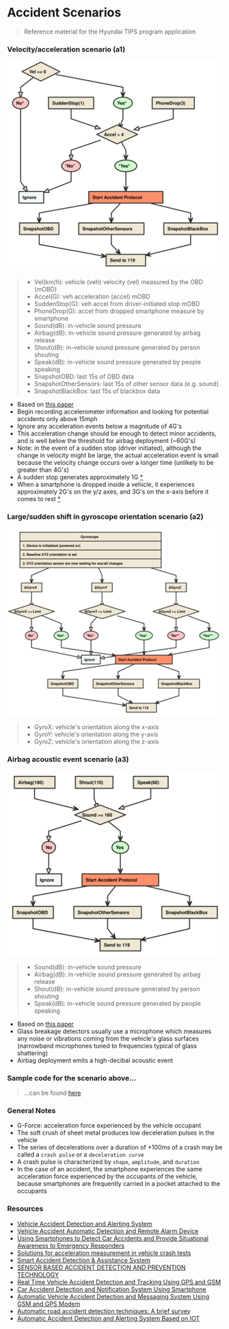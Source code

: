 # Accident Scenarios

> Reference material for the Hyundai TIPS program application

### Velocity/acceleration scenario (a1)

![Alt accident_a1](images/accident_a1.svg)

> * Vel(km/h): vehicle (veh) velocity (vel) measured by the OBD (mOBD)
> * Accel(G): veh acceleration (accel) mOBD
> * SuddenStop(G): veh accel from driver-initiated stop mOBD
> * PhoneDrop(G): accel from dropped smartphone measure by smartphone
> * Sound(dB): in-vehicle sound pressure
> * Airbag(dB): in-vehicle sound pressure generated by airbag release
> * Shout(dB): in-vehicle sound pressure generated by person shouting
> * Speak(dB): in-vehicle sound pressure generated by people speaking
> * SnapshotOBD: last 15s of OBD data
> * SnapshotOtherSensors: last 15s of other sensor data (e.g. sound)
> * SnapshotBlackBox: last 15s of blackbox data

* Based on [this paper](https://drive.google.com/file/d/1QDbfbPimx4J_werIiUyXG3ZoOR6K9eps/view?usp=sharing)
* Begin recording accelerometer information and looking for potential accidents only above 15mph
* Ignore any acceleration events below a magnitude of 4G's
* This acceleration change should be enough to detect minor accidents, and is well below the threshold for airbag deployment (~60G's)
* Note: in the event of a sudden stop (driver initiated), although the change in velocity might be large, the actual acceleration event is small because the velocity change occurs over a longer time (unlikely to be greater than 4G's)
* A sudden stop generates approximately 1G [*](https://drive.google.com/file/d/1DYU_4OLVB49VQrmpePN6T9Jg_qmxFNcf/view?usp=sharing)
* When a smartphone is dropped inside a vehicle, it experiences approximately 2G's on the y/z axes, and 3G's on the x-axis before it comes to rest [*](https://drive.google.com/file/d/1DYU_4OLVB49VQrmpePN6T9Jg_qmxFNcf/view?usp=sharing)

### Large/sudden shift in gyroscope orientation scenario (a2)

![Alt accident_a2](images/accident_a2.svg)

> * GyroX: vehicle's orientation along the x-axis
> * GyroY: vehicle's orientation along the y-axis
> * GyroZ: vehicle's orientation along the z-axis

### Airbag acoustic event scenario (a3)

![Alt accident_a3](images/accident_a3.svg)

> * Sound(dB): in-vehicle sound pressure
> * Airbag(dB): in-vehicle sound pressure generated by airbag release
> * Shout(dB): in-vehicle sound pressure generated by person shouting
> * Speak(dB): in-vehicle sound pressure generated by people speaking

* Based on [this paper](https://drive.google.com/file/d/1DYU_4OLVB49VQrmpePN6T9Jg_qmxFNcf/view?usp=sharing)
* Glass breakage detectors usually use a microphone which measures any noise or vibrations coming from the vehicle's glass surfaces (narrowband microphones tuned to frequencies typical of glass shattering)
* Airbag deployment emits a high-decibal acoustic event

### Sample code for the scenario above...

> ...can be found [here](https://github.com/chousemath/accident_scenarios/blob/master/code/accident_a1.c)

### General Notes
* G-Force: acceleration force experienced by the vehicle occupant
* The soft crush of sheet metal produces low deceleration pulses in the vehicle
* The series of decelerations over a duration of +100ms of a crash may be called a `crash pulse` or a `deceleration curve`
* A crash pulse is characterized by `shape`, `amplitude`, and `duration`
* In the case of an accident, the smartphone experiences the same acceleration force experienced by the occupants of the vehicle, because smartphones are frequently carried in a pocket attached to the occupants

### Resources
* [Vehicle Accident Detection and Alerting System](https://drive.google.com/file/d/1whJGfI7QLJ5fAWR8xfjTuaIy_xNvX9FU/view?usp=sharing)
* [Vehicle Accident Automatic Detection and Remote Alarm Device](https://drive.google.com/file/d/1tEahVs4c9ry3DOEkpVku7I1m4XHZzCWr/view?usp=sharing)
* [Using Smartphones to Detect Car Accidents and Provide Situational Awareness to Emergency Responders](https://drive.google.com/file/d/1QDbfbPimx4J_werIiUyXG3ZoOR6K9eps/view?usp=sharing)
* [Solutions for acceleration measurement in vehicle crash tests](https://drive.google.com/file/d/16eFYnjP_QVrtOjLHeLgy-vnHx_6hArvV/view?usp=sharing)
* [Smart Accident Detection & Assistance System](https://drive.google.com/file/d/1vtiZ_JE33bkDKVtSgbMHtS9mzcfRQgLo/view?usp=sharing)
* [SENSOR BASED ACCIDENT DETECTION AND PREVENTION TECHNOLOGY](https://drive.google.com/file/d/171SN4d5lo06UgbVaNzxM595QA_zYX7My/view?usp=sharing)
* [Real Time Vehicle Accident Detection and Tracking Using GPS and GSM](https://drive.google.com/file/d/1RIa3qVR3eINVQUyTP2GogMVzPPTKqWvy/view?usp=sharing)
* [Car Accident Detection and Notification System Using Smartphone](https://drive.google.com/open?id=1DYU_4OLVB49VQrmpePN6T9Jg_qmxFNcf)
* [Automatic Vehicle Accident Detection and Messaging System Using GSM and GPS Modem](https://drive.google.com/file/d/1w-vxJ401utAMfdhR_oZRKpNnT0Qn8aDG/view?usp=sharing)
* [Automatic road accident detection techniques: A brief survey](https://drive.google.com/file/d/1YE1m0t6Q2QFngFNCkGdeHq-w1h4MnkYm/view?usp=sharing)
* [Automatic Accident Detection and Alerting System Based on IOT](https://drive.google.com/file/d/1De_9zCHEajPtiGBoniI1tQFemCQDMl3j/view?usp=sharing)
